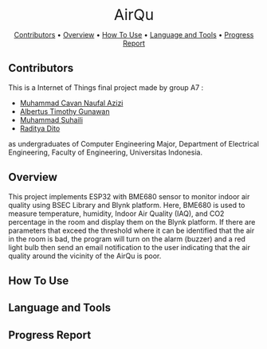 <p align="center">
  <p1 style="font-size: 30px"> AirQu </p1>
</p>

<p align ="center">
  <a href="#contributors">Contributors</a> •
  <a href="#overview">Overview</a> •
  <a href="#how-to-use">How To Use</a> •
  <a href="#language-and-tools">Language and Tools</a> •
  <a href="#Progress-Report">Progress Report</a> 
</p>

## Contributors
This is a Internet of Things final project made by group A7  :

- [Muhammad Cavan Naufal Azizi](https://github.com/CavanNaufal) 
- [Albertus Timothy Gunawan](https://github.com/albertustimothyy)
- [Muhammad Suhaili](https://github.com/aleeein)
- [Raditya Dito](https://github.com/RadityaDito)

as undergraduates of Computer Engineering Major, Department of Electrical Engineering, Faculty of Engineering, Universitas Indonesia.

## Overview
This project implements ESP32 with BME680 sensor to monitor indoor air quality using BSEC Library and Blynk platform. Here, BME680 is used to measure temperature, humidity, Indoor Air Quality (IAQ), and CO2 percentage in the room and display them on the Blynk platform. If there are parameters that exceed the threshold where it can be identified that the air in the room is bad, the program will turn on the alarm (buzzer) and a red light bulb then send an email notification to the user indicating that the air quality around the vicinity of the AirQu is poor.

## How To Use

## Language and Tools

## Progress Report

